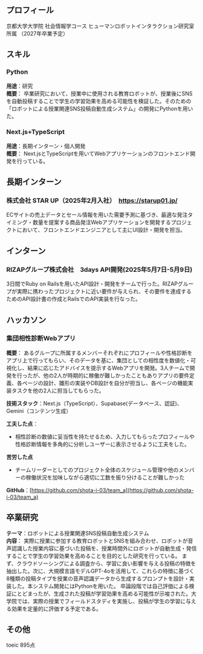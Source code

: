 ## プロフィール
京都大学大学院 社会情報学コース
ヒューマンロボットインタラクション研究室所属
（2027年卒業予定）

##  スキル

###  Python
**用途**：研究  
**概要**：  卒業研究において、授業中に使用される教育ロボットが、授業後にSNSを自動投稿することで学生の学習効果を高める可能性を検証した。そのための「ロボットによる授業関連SNS投稿自動生成システム」の開発にPythonを用いた。

###  Next.js+TypeScript
**用途**：長期インターン・個人開発  
**概要**：  Next.jsとTypeScriptを用いてWebアプリケーションのフロントエンド開発を行っている。



## 長期インターン

### 株式会社 STAR UP（2025年2月入社）　https://starup01.jp/
ECサイトの売上データとセール情報を用いた需要予測に基づき、最適な発注タイミング・数量を提案する商品発注Webアプリケーションを開発するプロジェクトにおいて、フロントエンドエンジニアとして主にUI設計・開発を担当。  

## インターン

### RIZAPグループ株式会社　3days API開発(2025年5月7日-5月9日)
3日間でRuby on Railsを用いたAPI設計・開発をチームで行った。RIZAPグループが実際に携わったプロジェクトに近い要件が与えられ、その要件を達成するためのAPI設計書の作成とRailsでのAPI実装を行なった。



## ハッカソン

### 集団相性診断Webアプリ
**概要**：  あるグループに所属するメンバーそれぞれにプロフィールや性格診断をアプリ上で行ってもらい、そのデータを基に、集団としての相性度を数値化・可視化し、結果に応じたアドバイスを提示するWebアプリを開発。3人チームで開発を行ったが、他の2人が時期的に稼働が難しかったこともありアプリの要件定義、各ページの設計、雛形の実装やDB設計を自分が担当し、各ページの機能実装タスクを他の2人に担当してもらった。

**技術スタック**：Next.js（TypeScript）、Supabase(データベース、認証)、Gemini（コンテンツ生成）

**工夫した点**：  
- 相性診断の数値に妥当性を持たせるため、入力してもらったプロフィールや性格診断情報を多角的に分析しユーザーに表示させるように工夫をした。

**苦労した点**
- チームリーダーとしてのプロジェクト全体のスケジュール管理や他のメンバーの稼働状況を加味しながら適切に工数を振り分けることが難しかった

**GitHub**：[https://github.com/shota-i-03/team_a](https://github.com/shota-i-03/team_a)



## 卒業研究

**テーマ**：ロボットによる授業関連SNS投稿自動生成システム  
**内容**：  実際に授業に参加する教育ロボットとSNSを組み合わせ、ロボットが音声認識した授業内容に基づいた投稿を、授業時間外にロボットが自動生成・発信することで学生の学習効果を高めることを目的とした研究を行っている。
まず、クラウドソーシングによる調査から、学習に良い影響を与える投稿の特徴を抽出した。次に、大規模言語モデルGPT-4oを活用して、これらの特徴に基づく8種類の投稿タイプを授業の音声認識データから生成するプロンプトを設計・実装した。本システム開発にはPythonを用いた。
卒論段階では自己評価による検証にとどまったが、生成された投稿が学習効果を高める可能性が示唆された。大学院では、実際の授業でフィールドスタディを実施し、投稿が学生の学習に与える効果を定量的に評価する予定である。

##  その他
toeic 895点

